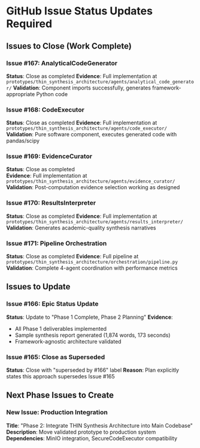 # GitHub Issue Status Updates Required

## Issues to Close (Work Complete)

### Issue #167: AnalyticalCodeGenerator
**Status**: Close as completed
**Evidence**: Full implementation at `prototypes/thin_synthesis_architecture/agents/analytical_code_generator/`
**Validation**: Component imports successfully, generates framework-appropriate Python code

### Issue #168: CodeExecutor  
**Status**: Close as completed
**Evidence**: Full implementation at `prototypes/thin_synthesis_architecture/agents/code_executor/`
**Validation**: Pure software component, executes generated code with pandas/scipy

### Issue #169: EvidenceCurator
**Status**: Close as completed  
**Evidence**: Full implementation at `prototypes/thin_synthesis_architecture/agents/evidence_curator/`
**Validation**: Post-computation evidence selection working as designed

### Issue #170: ResultsInterpreter
**Status**: Close as completed
**Evidence**: Full implementation at `prototypes/thin_synthesis_architecture/agents/results_interpreter/`
**Validation**: Generates academic-quality synthesis narratives

### Issue #171: Pipeline Orchestration
**Status**: Close as completed
**Evidence**: Full pipeline at `prototypes/thin_synthesis_architecture/orchestration/pipeline.py`
**Validation**: Complete 4-agent coordination with performance metrics

## Issues to Update

### Issue #166: Epic Status Update
**Status**: Update to "Phase 1 Complete, Phase 2 Planning"
**Evidence**: 
- All Phase 1 deliverables implemented
- Sample synthesis report generated (1,874 words, 173 seconds)
- Framework-agnostic architecture validated

### Issue #165: Close as Superseded
**Status**: Close with "superseded by #166" label
**Reason**: Plan explicitly states this approach supersedes Issue #165

## Next Phase Issues to Create

### New Issue: Production Integration
**Title**: "Phase 2: Integrate THIN Synthesis Architecture into Main Codebase"
**Description**: Move validated prototype to production system
**Dependencies**: MinIO integration, SecureCodeExecutor compatibility
